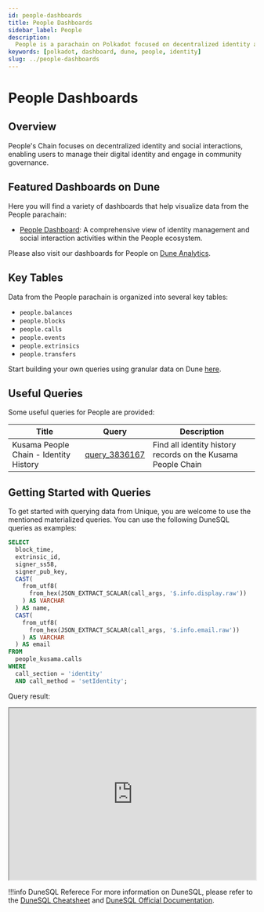 ```yaml
---
id: people-dashboards
title: People Dashboards
sidebar_label: People
description:
  People is a parachain on Polkadot focused on decentralized identity and social interactions.
keywords: [polkadot, dashboard, dune, people, identity]
slug: ../people-dashboards
---
```


# People Dashboards

## Overview

People's Chain focuses on decentralized identity and social interactions, enabling users to manage
their digital identity and engage in community governance.

## Featured Dashboards on Dune

Here you will find a variety of dashboards that help visualize data from the People parachain:

- [People Dashboard](https://dune.com/substrate/people): A comprehensive view of identity management
  and social interaction activities within the People ecosystem.

Please also visit our dashboards for People on
[Dune Analytics](https://dune.com/discover/content/relevant?q=title:People%20author:substrate).

## Key Tables

Data from the People parachain is organized into several key tables:

- `people.balances`
- `people.blocks`
- `people.calls`
- `people.events`
- `people.extrinsics`
- `people.transfers`

Start building your own queries using granular data on Dune
[here](https://dune.com/queries?category=canonical&namespace=people).

## Useful Queries

Some useful queries for People are provided:

| Title                                  | Query                                             | Description                                                  |
| -------------------------------------- | ------------------------------------------------- | ------------------------------------------------------------ |
| Kusama People Chain - Identity History | [query_3836167](https://dune.com/queries/3836167) | Find all identity history records on the Kusama People Chain |

## Getting Started with Queries

To get started with querying data from Unique, you are welcome to use the mentioned materialized
queries. You can use the following DuneSQL queries as examples:

```sql title="Kusama People Chain - Identity History Sample" showLineNumbers
SELECT
  block_time,
  extrinsic_id,
  signer_ss58,
  signer_pub_key,
  CAST(
    from_utf8(
      from_hex(JSON_EXTRACT_SCALAR(call_args, '$.info.display.raw'))
    ) AS VARCHAR
  ) AS name,
  CAST(
    from_utf8(
      from_hex(JSON_EXTRACT_SCALAR(call_args, '$.info.email.raw'))
    ) AS VARCHAR
  ) AS email
FROM
  people_kusama.calls
WHERE
  call_section = 'identity'
  AND call_method = 'setIdentity';
```

Query result:

<iframe src="https://dune.com/embeds/3836167/6451940/" height="350" width="100%"></iframe>

!!!info DuneSQL Referece
    For more information on DuneSQL, please refer to the [DuneSQL Cheatsheet](../dunesql-cheatsheet.md)
    and
    [DuneSQL Official Documentation](https://docs.dune.com/query-engine/Functions-and-operators/index).


